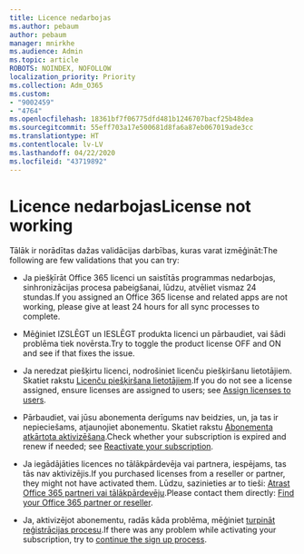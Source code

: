 ```yaml
---
title: Licence nedarbojas
ms.author: pebaum
author: pebaum
manager: mnirkhe
ms.audience: Admin
ms.topic: article
ROBOTS: NOINDEX, NOFOLLOW
localization_priority: Priority
ms.collection: Adm_O365
ms.custom:
- "9002459"
- "4764"
ms.openlocfilehash: 18361bf7f06775dfd481b1246707bacf25b48dea
ms.sourcegitcommit: 55eff703a17e500681d8fa6a87eb067019ade3cc
ms.translationtype: HT
ms.contentlocale: lv-LV
ms.lasthandoff: 04/22/2020
ms.locfileid: "43719892"
---
```

# <a name="license-not-working"></a><span data-ttu-id="5e042-102">Licence nedarbojas</span><span class="sxs-lookup"><span data-stu-id="5e042-102">License not working</span></span>

<span data-ttu-id="5e042-103">Tālāk ir norādītas dažas validācijas darbības, kuras varat izmēģināt:</span><span class="sxs-lookup"><span data-stu-id="5e042-103">The following are few validations that you can try:</span></span>

- <span data-ttu-id="5e042-104">Ja piešķīrāt Office 365 licenci un saistītās programmas nedarbojas, sinhronizācijas procesa pabeigšanai, lūdzu, atvēliet vismaz 24 stundas.</span><span class="sxs-lookup"><span data-stu-id="5e042-104">If you assigned an Office 365 license and related apps are not working, please give at least 24 hours for all sync processes to complete.</span></span> 

- <span data-ttu-id="5e042-105">Mēģiniet IZSLĒGT un IESLĒGT produkta licenci un pārbaudiet, vai šādi problēma tiek novērsta.</span><span class="sxs-lookup"><span data-stu-id="5e042-105">Try to toggle the product license OFF and ON and see if that fixes the issue.</span></span> 

- <span data-ttu-id="5e042-106">Ja neredzat piešķirtu licenci, nodrošiniet licenču piešķiršanu lietotājiem. Skatiet rakstu [Licenču piešķiršana lietotājiem](https://docs.microsoft.com/microsoft-365/admin/manage/assign-licenses-to-users?view=o365-worldwide).</span><span class="sxs-lookup"><span data-stu-id="5e042-106">If you do not see a license assigned, ensure licenses are assigned to users; see [Assign licenses to users](https://docs.microsoft.com/microsoft-365/admin/manage/assign-licenses-to-users?view=o365-worldwide).</span></span>

- <span data-ttu-id="5e042-107">Pārbaudiet, vai jūsu abonementa derīgums nav beidzies, un, ja tas ir nepieciešams, atjaunojiet abonementu. Skatiet rakstu [Abonementa atkārtota aktivizēšana](https://docs.microsoft.com/alchemyinsights/reactivate-your-subscription).</span><span class="sxs-lookup"><span data-stu-id="5e042-107">Check whether your subscription is expired and renew if needed; see [Reactivate your subscription](https://docs.microsoft.com/alchemyinsights/reactivate-your-subscription).</span></span> 

- <span data-ttu-id="5e042-108">Ja iegādājāties licences no tālākpārdevēja vai partnera, iespējams, tas tās nav aktivizējis.</span><span class="sxs-lookup"><span data-stu-id="5e042-108">If you purchased licenses from a reseller or partner, they might not have activated them.</span></span> <span data-ttu-id="5e042-109">Lūdzu, sazinieties ar to tieši: [Atrast Office 365 partneri vai tālākpārdevēju](https://docs.microsoft.com//microsoft-365/admin/manage/find-your-partner-or-reseller).</span><span class="sxs-lookup"><span data-stu-id="5e042-109">Please contact them directly: [Find your Office 365 partner or reseller](https://docs.microsoft.com//microsoft-365/admin/manage/find-your-partner-or-reseller).</span></span>

- <span data-ttu-id="5e042-110">Ja, aktivizējot abonementu, radās kāda problēma, mēģiniet [turpināt reģistrācijas procesu](https://go.microsoft.com/fwlink/?linkid=2126800).</span><span class="sxs-lookup"><span data-stu-id="5e042-110">If there was any problem while activating your subscription, try to [continue the sign up process](https://go.microsoft.com/fwlink/?linkid=2126800).</span></span>
